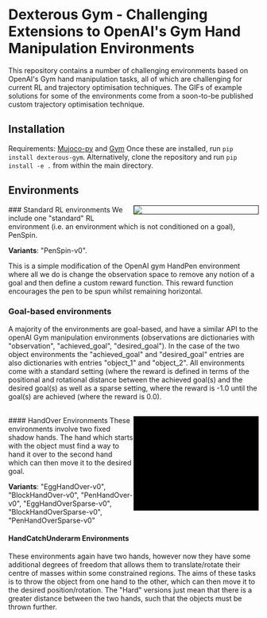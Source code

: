 # Dexterous Gym - Challenging Extensions to OpenAI's Gym Hand Manipulation Environments
This repository contains a number of challenging environments based on OpenAI's Gym hand manipulation tasks, all of which are challenging for current RL and trajectory optimisation techniques. The GIFs of example solutions for some of the environments come from a soon-to-be published custom trajectory optimisation technique.

## Installation
Requirements: [Mujoco-py](https://github.com/openai/mujoco-py) and [Gym](https://github.com/openai/gym)
Once these are installed, run `pip install dexterous-gym`.
Alternatively, clone the repository and run `pip install -e .` from within the main directory.

## Environments
<img src="dexterous_gym/examples/penspin.gif" align="right" width="250" border="1"/>
### Standard RL environments
We include one "standard" RL environment (i.e. an environment which is not conditioned on a goal), PenSpin.

<b>Variants</b>: "PenSpin-v0". 

This is a simple modification of the OpenAI gym HandPen environment where all we do is change the observation space to remove any notion of a goal and then define a custom reward function. This reward function encourages the pen to be spun whilst remaining horizontal.

### Goal-based environments
A  majority of the environments are goal-based, and have a similar API to the openAI Gym manipulation environments (observations are dictionaries with "observation", "achieved_goal", "desired_goal"). In the case of the two object environments the "achieved_goal" and "desired_goal" entries are also dictionaries with entries "object_1" and "object_2". All environments come with a standard setting (where the reward is defined in terms of the positional and rotational distance between the achieved goal(s) and the desired goal(s) as well as a sparse setting, where the reward is -1.0 until the goal(s) are achieved (where the reward is 0.0).
<br/><br/>

<img src="dexterous_gym/examples/egghandover.gif" align="right" width="250" border="1"/>
#### HandOver Environments
These environments involve two fixed shadow hands. The hand which starts with the object must find a way to hand it over to the second hand which can then move it to the desired goal.

<b>Variants</b>: "EggHandOver-v0", "BlockHandOver-v0", "PenHandOver-v0", "EggHandOverSparse-v0", "BlockHandOverSparse-v0", "PenHandOverSparse-v0"

#### HandCatchUnderarm Environments

These environments again have two hands, however now they have some additional degrees of freedom that allows them to translate/rotate their centre of masses within some constrained regions. The aims of these tasks is to throw the object from one hand to the other, which can then move it to the desired position/rotation. The "Hard" versions just mean that there is a greater distance between the two hands, such that the objects must be thrown further.
